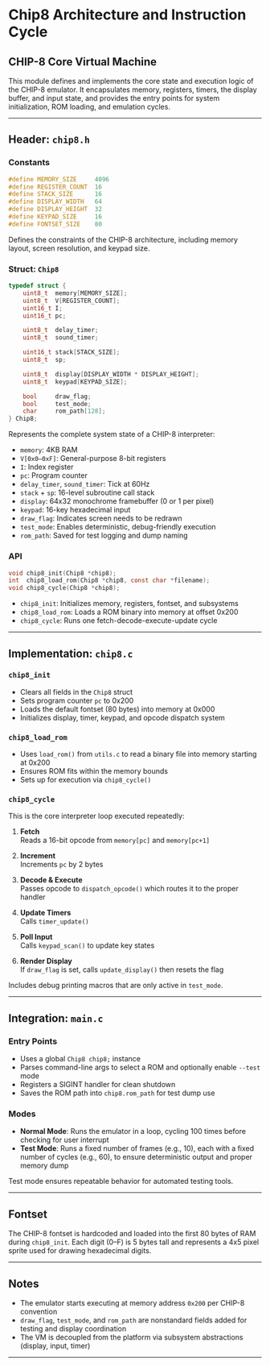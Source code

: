 # Chip8 Architecture and Instruction Cycle

## CHIP-8 Core Virtual Machine

This module defines and implements the core state and execution logic of the CHIP-8 emulator. It encapsulates memory, registers, timers, the display buffer, and input state, and provides the entry points for system initialization, ROM loading, and emulation cycles.

---

## Header: `chip8.h`

### Constants

```c
#define MEMORY_SIZE     4096
#define REGISTER_COUNT  16
#define STACK_SIZE      16
#define DISPLAY_WIDTH   64
#define DISPLAY_HEIGHT  32
#define KEYPAD_SIZE     16
#define FONTSET_SIZE    80
```

Defines the constraints of the CHIP-8 architecture, including memory layout, screen resolution, and keypad size.

### Struct: `Chip8`

```c
typedef struct {
    uint8_t  memory[MEMORY_SIZE];
    uint8_t  V[REGISTER_COUNT];
    uint16_t I;
    uint16_t pc;

    uint8_t  delay_timer;
    uint8_t  sound_timer;

    uint16_t stack[STACK_SIZE];
    uint8_t  sp;

    uint8_t  display[DISPLAY_WIDTH * DISPLAY_HEIGHT];
    uint8_t  keypad[KEYPAD_SIZE];

    bool     draw_flag;
    bool     test_mode;
    char     rom_path[128];
} Chip8;
```

Represents the complete system state of a CHIP-8 interpreter:

- `memory`: 4KB RAM
- `V[0x0–0xF]`: General-purpose 8-bit registers
- `I`: Index register
- `pc`: Program counter
- `delay_timer`, `sound_timer`: Tick at 60Hz
- `stack` + `sp`: 16-level subroutine call stack
- `display`: 64x32 monochrome framebuffer (0 or 1 per pixel)
- `keypad`: 16-key hexadecimal input
- `draw_flag`: Indicates screen needs to be redrawn
- `test_mode`: Enables deterministic, debug-friendly execution
- `rom_path`: Saved for test logging and dump naming

### API

```c
void chip8_init(Chip8 *chip8);
int  chip8_load_rom(Chip8 *chip8, const char *filename);
void chip8_cycle(Chip8 *chip8);
```

- `chip8_init`: Initializes memory, registers, fontset, and subsystems
- `chip8_load_rom`: Loads a ROM binary into memory at offset 0x200
- `chip8_cycle`: Runs one fetch-decode-execute-update cycle

---

## Implementation: `chip8.c`

### `chip8_init`

- Clears all fields in the `Chip8` struct
- Sets program counter `pc` to 0x200
- Loads the default fontset (80 bytes) into memory at 0x000
- Initializes display, timer, keypad, and opcode dispatch system

### `chip8_load_rom`

- Uses `load_rom()` from `utils.c` to read a binary file into memory starting at 0x200
- Ensures ROM fits within the memory bounds
- Sets up for execution via `chip8_cycle()`

### `chip8_cycle`

This is the core interpreter loop executed repeatedly:

1. **Fetch**  
   Reads a 16-bit opcode from `memory[pc]` and `memory[pc+1]`

2. **Increment**  
   Increments `pc` by 2 bytes

3. **Decode & Execute**  
   Passes opcode to `dispatch_opcode()` which routes it to the proper handler

4. **Update Timers**  
   Calls `timer_update()`

5. **Poll Input**  
   Calls `keypad_scan()` to update key states

6. **Render Display**  
   If `draw_flag` is set, calls `update_display()` then resets the flag

Includes debug printing macros that are only active in `test_mode`.

---

## Integration: `main.c`

### Entry Points

- Uses a global `Chip8 chip8;` instance
- Parses command-line args to select a ROM and optionally enable `--test` mode
- Registers a SIGINT handler for clean shutdown
- Saves the ROM path into `chip8.rom_path` for test dump use

### Modes

- **Normal Mode**: Runs the emulator in a loop, cycling 100 times before checking for user interrupt
- **Test Mode**: Runs a fixed number of frames (e.g., 10), each with a fixed number of cycles (e.g., 60), to ensure deterministic output and proper memory dump

Test mode ensures repeatable behavior for automated testing tools.

---

## Fontset

The CHIP-8 fontset is hardcoded and loaded into the first 80 bytes of RAM during `chip8_init`. Each digit (0–F) is 5 bytes tall and represents a 4x5 pixel sprite used for drawing hexadecimal digits.

---

## Notes

- The emulator starts executing at memory address `0x200` per CHIP-8 convention
- `draw_flag`, `test_mode`, and `rom_path` are nonstandard fields added for testing and display coordination
- The VM is decoupled from the platform via subsystem abstractions (display, input, timer)

---
